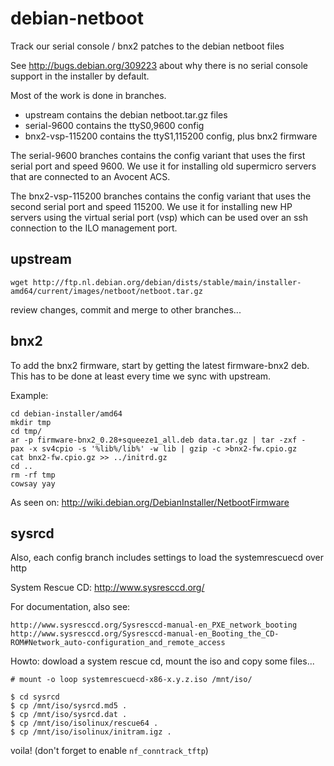 debian-netboot
==============

Track our serial console / bnx2 patches to the debian netboot files

See http://bugs.debian.org/309223 about why there is no serial console
support in the installer by default.

Most of the work is done in branches.
 - upstream contains the debian netboot.tar.gz files
 - serial-9600 contains the ttyS0,9600 config
 - bnx2-vsp-115200 contains the ttyS1,115200 config, plus bnx2 firmware

The serial-9600 branches contains the config variant that uses the first serial
port and speed 9600. We use it for installing old supermicro servers that are
connected to an Avocent ACS.

The bnx2-vsp-115200 branches contains the config variant that uses the second
serial port and speed 115200. We use it for installing new HP servers using the
virtual serial port (vsp) which can be used over an ssh connection to the ILO
management port.

## upstream ##

    wget http://ftp.nl.debian.org/debian/dists/stable/main/installer-amd64/current/images/netboot/netboot.tar.gz

review changes, commit and merge to other branches...

## bnx2 ##

To add the bnx2 firmware, start by getting the latest firmware-bnx2 deb. This
has to be done at least every time we sync with upstream.

Example:

    cd debian-installer/amd64
    mkdir tmp
	cd tmp/
	ar -p firmware-bnx2_0.28+squeeze1_all.deb data.tar.gz | tar -zxf -
	pax -x sv4cpio -s '%lib%/lib%' -w lib | gzip -c >bnx2-fw.cpio.gz
	cat bnx2-fw.cpio.gz >> ../initrd.gz
	cd ..
	rm -rf tmp
	cowsay yay

As seen on: http://wiki.debian.org/DebianInstaller/NetbootFirmware

## sysrcd ##

Also, each config branch includes settings to load the systemrescuecd over http

System Rescue CD: http://www.sysresccd.org/

For documentation, also see:

    http://www.sysresccd.org/Sysresccd-manual-en_PXE_network_booting
    http://www.sysresccd.org/Sysresccd-manual-en_Booting_the_CD-ROM#Network_auto-configuration_and_remote_access

Howto: dowload a system rescue cd, mount the iso and copy some files...

    # mount -o loop systemrescuecd-x86-x.y.z.iso /mnt/iso/

    $ cd sysrcd
    $ cp /mnt/iso/sysrcd.md5 .
    $ cp /mnt/iso/sysrcd.dat .
    $ cp /mnt/iso/isolinux/rescue64 .
    $ cp /mnt/iso/isolinux/initram.igz .

voila! (don't forget to enable `nf_conntrack_tftp`)

